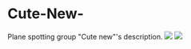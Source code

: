 # Cute-New-
Plane spotting group "Cute new"'s description.
<image src="深色水印.png">
  <image src="浅色水印.png">
